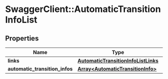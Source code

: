 # SwaggerClient::AutomaticTransitionInfoList

## Properties
Name | Type | Description | Notes
------------ | ------------- | ------------- | -------------
**links** | [**AutomaticTransitionInfoListLinks**](AutomaticTransitionInfoListLinks.md) |  | 
**automatic_transition_infos** | [**Array&lt;AutomaticTransitionInfo&gt;**](AutomaticTransitionInfo.md) |  | [optional] 



